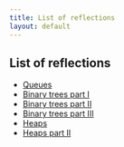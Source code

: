 ```yaml
---
title: List of reflections
layout: default
---
```


## List of reflections

<ul>
<li><a href = "http://tammydoestheneedful.com/ctci/2023/06/08/linked-lists-stacks-queues.html#reflection-on-this-weeks-video">Queues</a></li>
<li><a href = "http://tammydoestheneedful.com/ctci/2023/06/15/trees-binary-search-trees.html#reflection-on-this-weeks-video">Binary trees part I</a></li>
<li><a href = "http://tammydoestheneedful.com/ctci/2023/06/22/tries.html#reflection-on-this-weeks-video">Binary trees part II</a></li>
<li><a href = "http://tammydoestheneedful.com/ctci/2023/06/29/heaps.html#reflection-on-this-weeks-video">Binary trees part III</a></li>
<li><a href = "http://tammydoestheneedful.com/ctci/2023/07/06/heaps2.html#reflection-on-this-weeks-video">Heaps</a></li>
<li><a href = "http://tammydoestheneedful.com/ctci/2023/07/06/heaps3.html#reflection-on-this-weeks-video">Heaps part II</a></li>
</ul>